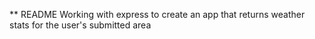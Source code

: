 ** README
Working with express to create an app that returns weather stats for the user's submitted area